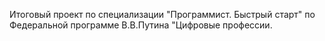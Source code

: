 Итоговый проект по специализации "Программист. Быстрый старт" по Федеральной программе В.В.Путина "Цифровые профессии.
